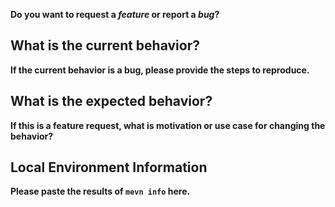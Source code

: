 <!-- Before creating an issue please make sure you are using the latest version of webpack. -->

**Do you want to request a *feature* or report a *bug*?**

## What is the current behavior?

**If the current behavior is a bug, please provide the steps to reproduce.**
<!-- A great way to do this is to provide your configuration via a GitHub gist. -->

## What is the expected behavior?

**If this is a feature request, what is motivation or use case for changing the behavior?**

## Local Environment Information
**Please paste the results of `mevn info` here.**
